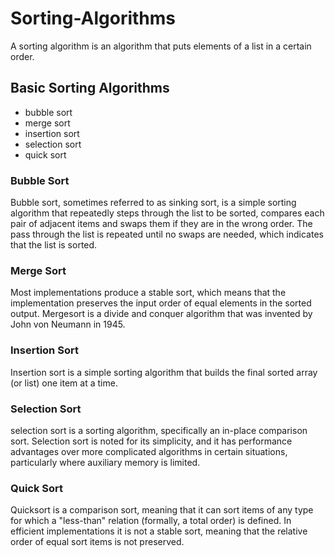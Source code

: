 # Sorting-Algorithms
A sorting algorithm is an algorithm that puts elements of a list in a certain order.

## Basic Sorting Algorithms
- bubble sort
- merge sort
- insertion sort
- selection sort
- quick sort

### Bubble Sort
Bubble sort, sometimes referred to as sinking sort, is a simple sorting algorithm that repeatedly steps through the list to be sorted, compares each pair of adjacent items and swaps them if they are in the wrong order. The pass through the list is repeated until no swaps are needed, which indicates that the list is sorted.

### Merge Sort
Most implementations produce a stable sort, which means that the implementation preserves the input order of equal elements in the sorted output. Mergesort is a divide and conquer algorithm that was invented by John von Neumann in 1945.

### Insertion Sort
Insertion sort is a simple sorting algorithm that builds the final sorted array (or list) one item at a time.

### Selection Sort
selection sort is a sorting algorithm, specifically an in-place comparison sort. Selection sort is noted for its simplicity, and it has performance advantages over more complicated algorithms in certain situations, particularly where auxiliary memory is limited.

### Quick Sort
Quicksort is a comparison sort, meaning that it can sort items of any type for which a "less-than" relation (formally, a total order) is defined. In efficient implementations it is not a stable sort, meaning that the relative order of equal sort items is not preserved.
